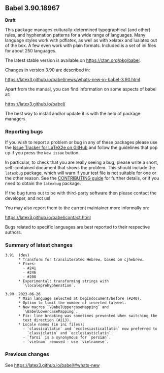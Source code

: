 ## Babel 3.90.18967

**Draft**

This package manages culturally-determined typographical (and other)
rules, and hyphenation patterns for a wide range of languages. Many
language styles work with pdflatex, as well as with xelatex and
lualatex out of the box. A few even work with plain formats. Included
is a set of ini files for about 250 languages.

The latest stable version is available on <https://ctan.org/pkg/babel>.

Changes in version 3.90 are described in:

https://latex3.github.io/babel/news/whats-new-in-babel-3.90.html

Apart from the manual, you can find information on some aspects of babel at:

https://latex3.github.io/babel/

The best way to install and/or update it is with the help of package
managers.

### Reporting bugs

If you wish to report a problem or bug in any of these packages please
use the
[Issue Tracker for LaTeX2e on GitHub](https://github.com/latex3/babel/issues)
and follow the guidelines that pop up if you press the `New issue`
button.

In particular, to check that you are really seeing a bug, please write
a short, self-contained document that shows the problem. This should
include the `latexbug` package, which will warn if your test file is
not suitable for one or the other reason. See the
[CONTRIBUTING guide](https://github.com/latex3/latex2e/blob/master/CONTRIBUTING.md)
for further details, or if you need to obtain the `latexbug` package.

If the bug turns out to be with third-party software then please
contact the developer, and not us!

You may also report them to the current maintainer more informally on:

   https://latex3.github.io/babel/contact.html

Bugs related to specific languages are best reported to their
respective authors.

### Summary of latest changes
```
3.91  (dev)
      * Transform for transliterated Hebrew, based on cjhebrew.
      * Fixes:
        - #241
        - #246
        - #208
      * Experimental: transforming strings with
        `\localeprehyphenation`.
        
3.90  2023-06-26
      * Main language selected at begindocument/before (#240).
      * Option to limit the number of inserted tatweel.
      * New macros `\BabelUppercaseMapping` and 
        `\BabelLowercaseMapping`.
      * Fix: line breaking was sometimes prevented when switching the
        text direction (#213).
      * Locale names (in ini files):
        - `classicallatin` and `ecclesiasticallatin` now preferred to 
          `classiclatin` and `ecclesiasticlatin`.
        - `farsi` is a synonymous for `persian`. 
        - `vietnam` removed - use `vietnamese`.
```

### Previous changes

See https://latex3.github.io/babel/#whats-new
